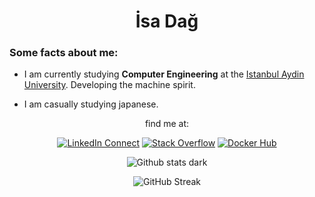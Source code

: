 <div align=center>

# **İsa Dağ** <small></small>

</div>

### Some facts about me:
- I am currently studying **Computer Engineering** at the [Istanbul Aydin University](https://www.aydin.edu.tr/). Developing the machine spirit.

- I am casually studying japanese.




<div align=center>

find me at:

[![LinkedIn Connect](https://img.shields.io/badge/Linkedin-black?&logo=linkedin&style=for-the-badge&logoColor=0b62c3)](https://www.linkedin.com/in/isa-dag/)
[![Stack Overflow](https://img.shields.io/badge/-Stackoverflow-black?style=for-the-badge&logo=stack-overflow)](https://stackoverflow.com/users/22802865/İsa-daĞ)
[![Docker Hub](https://img.shields.io/badge/Docker_hub-black?style=for-the-badge&logo=docker)](https://hub.docker.com/u/osbm)



![Github stats dark](https://raw.githubusercontent.com/isada-g/github-stats/master/generated/overview.svg#gh-dark-mode-only)


![GitHub Streak](https://streak-stats.demolab.com?user=isada-g&theme=dark)
</div>

